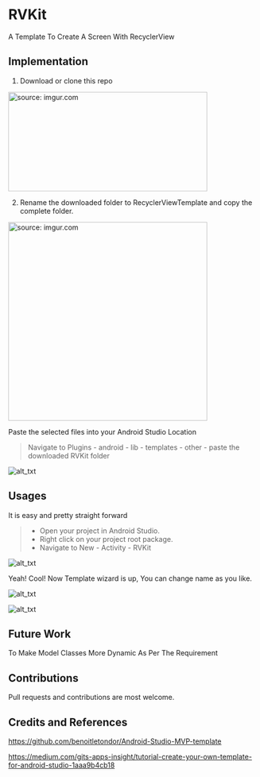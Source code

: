 # RVKit
A Template To Create A Screen With RecyclerView

Implementation
--------------

1. Download or clone this repo

<a href="https://i.ibb.co/FhTtx4Q/1-Download-Repo.png"><img src="https://i.ibb.co/FhTtx4Q/1-Download-Repo.png" title="source: imgur.com" height="200" width="400"/></a>

2. Rename the downloaded folder to RecyclerViewTemplate and copy the complete folder.

<a href="https://i.ibb.co/F5JLYRx/2-Rename-Copy.png"><img src="https://i.ibb.co/F5JLYRx/2-Rename-Copy.png" title="source: imgur.com" height="400" width="400"/></a>
  
Paste the selected files into your Android Studio Location

> Navigate to Plugins - android - lib - templates - other - paste the downloaded RVKit folder

![alt_txt](https://i.ibb.co/Lk54Zfq/3-location.png)

Usages
------

It is easy and pretty straight forward

> - Open your project in Android Studio.
> - Right click on your project root package.
> - Navigate to New - Activity - RVKit

![alt_txt](https://i.ibb.co/Rz5cVxV/4-Android-Studio.png)

Yeah! Cool! Now Template wizard is up, You can change name as you like.

![alt_txt](https://i.ibb.co/ygGNd8n/5-step1.png)

![alt_txt](https://i.ibb.co/rMqLpDb/5-steo2.png)


Future Work
--------

To Make Model Classes More Dynamic As Per The Requirement

Contributions
-------------

Pull requests and contributions are most welcome.


Credits and References
-----------------------

https://github.com/benoitletondor/Android-Studio-MVP-template

https://medium.com/gits-apps-insight/tutorial-create-your-own-template-for-android-studio-1aaa9b4cb18

